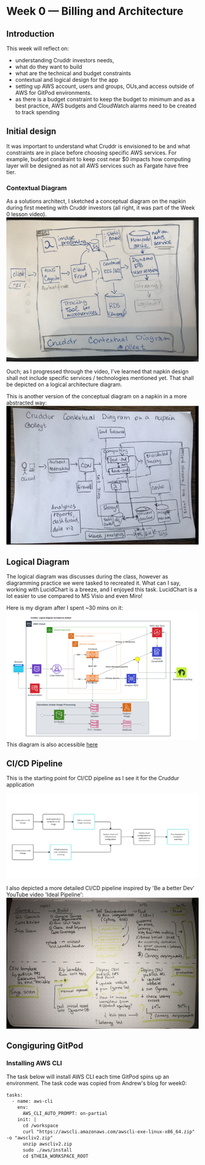 # Week 0 — Billing and Architecture

## Introduction
This week will reflect on:
* understanding Cruddr investors needs, 
* what do they want to build
* what are the technical and budget constraints 
* contextual and logical design for the app
* setting up AWS account, users and groups, OUs,and access outside of AWS for GitPod environments.
* as there is a budget constraint to keep the budget to minimum and as a best practice, AWS budgets and CloudWatch alarms need to be created to track spending

## Initial design

It was important to understand what Cruddr is envisioned to be and what constraints are in place before choosing specific AWS services. 
For example, budget constraint to keep cost near $0 impacts how computing layer will be designed as not all AWS services such as Fargate have free tier.



### Contextual Diagram
As a solutions architect, I sketched a conceptual diagram on the napkin during first meeting with Cruddr investors (all right, it was part of the Week 0 lesson video).
![Cruddur Contextual Diagram](../_docs/assets/E733D494-DA56-4EDA-8087-629EB3AC56EB.jpeg)

Ouch; as I progressed through the video, I've learned that napkin design shall not include specific services / technologies mentioned yet. That shall be depicted on a logical architecture diagram.

This is another version of the conceptual diagram on a napkin in a more abstracted way: 
![Cruddur Abstracted Contextual Diagram](../_docs/assets/A6EA9421-267A-41D1-BC50-562207923CD8.jpeg)

## Logical Diagram

The logical diagram was discusses during the class, however as diagramming practice we were tasked to recreated it.
What can I say, working with LucidChart is a breeze, and I enjoyed this task. LucidChart is a lot easier to use compared to MS Visio and even Miro!

Here is my digram after I spent ~30 mins on it:
![Cruddur Recreated Logical Diagram](../_docs/assets/Cruddur_Logical_Diagram.png)
This diagram is also accessible [here](https://lucid.app/lucidchart/4c21c5b9-51ae-4f6a-adab-1a8b6e42e715/edit?viewport_loc=-165%2C-39%2C2020%2C1090%2C0_0&invitationId=inv_4b9cba84-fd8d-4120-924f-7fea3f65b42f)



## CI/CD Pipeline
This is the starting point for CI/CD pipeline as I see it for the Cruddur application

![Cruddur CI/CD pipeline](../_docs/assets/DevSecOpsPipline.png)

I also depicted a more detailed CI/CD pipeline inspired by 'Be a better Dev' YouTube video 'Ideal Pipeline':
![Cruddur Advanced CI/CD pipeline](../_docs/assets/26720410-B3A6-4E5D-927E-B917419452D5.jpeg)


## Congiguring GitPod

### Installing AWS CLI
The task below will install AWS CLI each time GitPod spins up an environment.
The task code was copied from Andrew's blog for week0:
```
tasks:
  - name: aws-cli
    env:
      AWS_CLI_AUTO_PROMPT: on-partial
    init: |
      cd /workspace
      curl "https://awscli.amazonaws.com/awscli-exe-linux-x86_64.zip" -o "awscliv2.zip"
      unzip awscliv2.zip
      sudo ./aws/install
      cd $THEIA_WORKSPACE_ROOT
```
